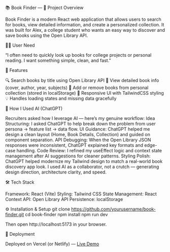 📚 Book Finder — 
🧩 Project Overview

Book Finder is a modern React web application that allows users to search for books, view detailed information, and create a personalized collection.
It was built for Alex, a college student who wants an easy way to discover and save books using the Open Library API.

👩‍💻 User Need

“I often need to quickly look up books for college projects or personal reading. I want something simple, clean, and fast.”

🎨 Features

🔍 Search books by title using Open Library API
📖 View detailed book info (cover, author, year, subjects)
💾 Add or remove books from personal collection (stored in localStorage)
🧭 Responsive UI with TailwindCSS styling
💡 Handles loading states and missing data gracefully

🧠 How I Used AI (ChatGPT)

Recruiters asked how I leverage AI — here’s my genuine workflow:
Idea Structuring: I asked ChatGPT to help break down the problem from user persona → feature list → data flow.
UI Guidance: ChatGPT helped me design a clean layout (Home, Book Details, Collection) and guided on component separation.
API Debugging: When the Open Library JSON responses were inconsistent, ChatGPT explained key formats and edge-case handling.
Code Review: I refined my useEffect logic and context state management after AI suggestions for cleaner patterns.
Styling Polish: ChatGPT helped modernize my Tailwind design to match a real-world book discovery app look.
I used AI as a collaborator, not a crutch — generating design direction, architecture clarity, and speed.

🛠️ Tech Stack

Framework: React (Vite)
Styling: Tailwind CSS
State Management: React Context
API: Open Library API
Persistence: localStorage

⚙️ Installation & Setup
git clone https://github.com/yourusername/book-finder.git
cd book-finder
npm install
npm run dev


Then open http://localhost:5173 in your browser.

🚀 Deployment

Deployed on Vercel (or Netlify) — [Live Demo](https://book-finder-neon-xi.vercel.app/)
